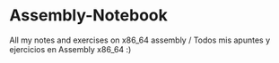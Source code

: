 # Assembly-Notebook
All my notes and exercises on x86_64 assembly / Todos mis apuntes y ejercicios en Assembly x86_64 :)
